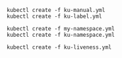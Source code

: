 ```shell
kubectl create -f ku-manual.yml
kubectl create -f ku-label.yml
```

```shell
kubectl create -f my-namespace.yml
kubectl create -f ku-namespace.yml
```

```shell
kubectl create -f ku-liveness.yml
```
